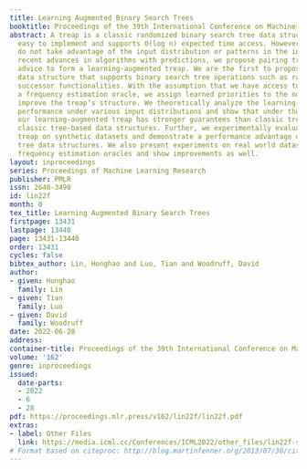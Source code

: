 ```yaml
---
title: Learning Augmented Binary Search Trees
booktitle: Proceedings of the 39th International Conference on Machine Learning
abstract: A treap is a classic randomized binary search tree data structure that is
  easy to implement and supports O(log n) expected time access. However, classic treaps
  do not take advantage of the input distribution or patterns in the input. Given
  recent advances in algorithms with predictions, we propose pairing treaps with machine
  advice to form a learning-augmented treap. We are the first to propose a learning-augmented
  data structure that supports binary search tree operations such as range-query and
  successor functionalities. With the assumption that we have access to advice from
  a frequency estimation oracle, we assign learned priorities to the nodes to better
  improve the treap’s structure. We theoretically analyze the learning-augmented treap’s
  performance under various input distributions and show that under those circumstances,
  our learning-augmented treap has stronger guarantees than classic treaps and other
  classic tree-based data structures. Further, we experimentally evaluate our learned
  treap on synthetic datasets and demonstrate a performance advantage over other search
  tree data structures. We also present experiments on real world datasets with known
  frequency estimation oracles and show improvements as well.
layout: inproceedings
series: Proceedings of Machine Learning Research
publisher: PMLR
issn: 2640-3498
id: lin22f
month: 0
tex_title: Learning Augmented Binary Search Trees
firstpage: 13431
lastpage: 13440
page: 13431-13440
order: 13431
cycles: false
bibtex_author: Lin, Honghao and Luo, Tian and Woodruff, David
author:
- given: Honghao
  family: Lin
- given: Tian
  family: Luo
- given: David
  family: Woodruff
date: 2022-06-28
address:
container-title: Proceedings of the 39th International Conference on Machine Learning
volume: '162'
genre: inproceedings
issued:
  date-parts:
  - 2022
  - 6
  - 28
pdf: https://proceedings.mlr.press/v162/lin22f/lin22f.pdf
extras:
- label: Other Files
  link: https://media.icml.cc/Conferences/ICML2022/other_files/lin22f-supp.zip
# Format based on citeproc: http://blog.martinfenner.org/2013/07/30/citeproc-yaml-for-bibliographies/
---
```

